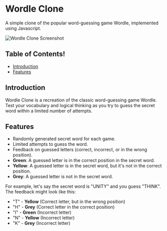 # Wordle Clone

A simple clone of the popular word-guessing game Wordle, implemented using Javascript.

![Wordle Clone Screenshot](https://github.com/Jarvi64/worddle_clone/assets/129019096/5fed6ccd-9563-44db-bb24-792928258d92)

## Table of Contents!

- [Introduction](#introduction)
- [Features](#features)

## Introduction

Wordle Clone is a recreation of the classic word-guessing game Wordle. Test your vocabulary and logical thinking as you try to guess the secret word within a limited number of attempts.

## Features

- Randomly generated secret word for each game.
- Limited attempts to guess the word.
- Feedback on guessed letters (correct, incorrect, or in the wrong position).
-  **Green**: A guessed letter is in the correct position in the secret word.
- **Yellow**: A guessed letter is in the secret word, but it's not in the correct position.
- **Grey**: A guessed letter is not in the secret word.

For example, let's say the secret word is "UNITY" and you guess "THINK". The feedback might look like this:

- "T" - **Yellow** (Correct letter, but in the wrong position)
- "H" - **Grey** (Correct letter in the correct position)
- "I" - **Green** (Incorrect letter)
- "N" - **Yellow** (Incorrect letter)
- "K" - **Grey** (Incorrect letter)

